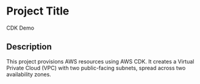 # Project Title
CDK Demo

## Description

This project provisions AWS resources using AWS CDK. It creates a Virtual Private Cloud (VPC) with two public-facing subnets, spread across two availability zones.